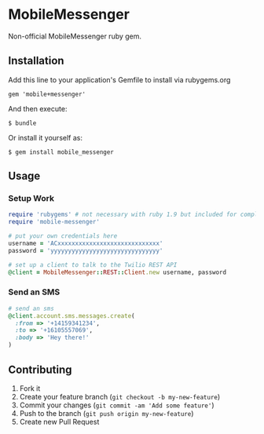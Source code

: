 # MobileMessenger

Non-official MobileMessenger ruby gem.

## Installation


Add this line to your application's Gemfile to install via rubygems.org

    gem 'mobile+messenger'

And then execute:

    $ bundle

Or install it yourself as:

    $ gem install mobile_messenger

## Usage

### Setup Work

``` ruby
require 'rubygems' # not necessary with ruby 1.9 but included for completeness
require 'mobile-messenger'

# put your own credentials here
username = 'ACxxxxxxxxxxxxxxxxxxxxxxxxxxxxx'
password = 'yyyyyyyyyyyyyyyyyyyyyyyyyyyyyyy'

# set up a client to talk to the Twilio REST API
@client = MobileMessenger::REST::Client.new username, password
```

### Send an SMS

``` ruby
# send an sms
@client.account.sms.messages.create(
  :from => '+14159341234',
  :to => '+16105557069',
  :body => 'Hey there!'
)
```


## Contributing

1. Fork it
2. Create your feature branch (`git checkout -b my-new-feature`)
3. Commit your changes (`git commit -am 'Add some feature'`)
4. Push to the branch (`git push origin my-new-feature`)
5. Create new Pull Request

